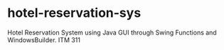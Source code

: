 # hotel-reservation-sys
Hotel Reservation System using Java GUI through Swing Functions and WindowsBuilder. ITM 311

